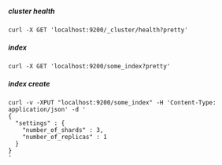 

##### cluster health

```
curl -X GET 'localhost:9200/_cluster/health?pretty'
```

##### index 
```
curl -X GET 'localhost:9200/some_index?pretty'
```

##### index create

```
curl -v -XPUT "localhost:9200/some_index" -H 'Content-Type: application/json' -d '
{
  "settings" : {
    "number_of_shards" : 3,
    "number_of_replicas" : 1
  }
}
'
```

